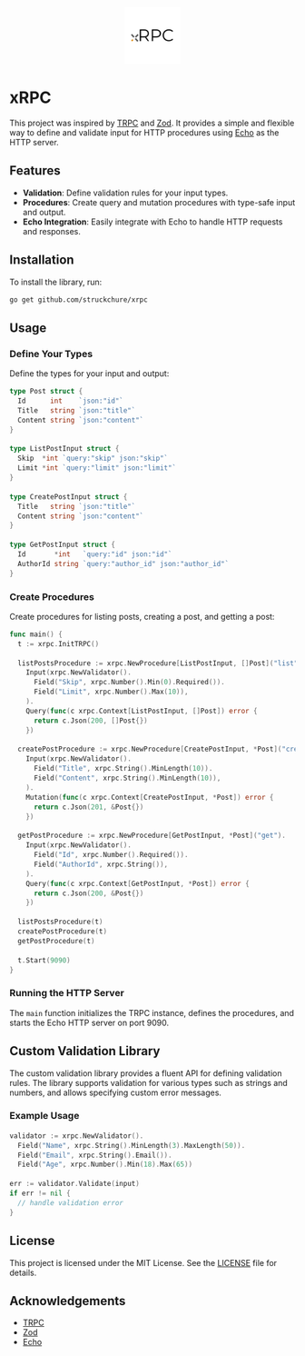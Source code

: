 <p align="center">
  <img src="./images/logo-w-text.png" width="100px" />
</p>

# xRPC

This project was inspired by [TRPC](https://trpc.io) and [Zod](https://zod.dev). It provides a simple and flexible way to define and validate input for HTTP procedures using [Echo](https://echo.labstack.com) as the HTTP server.

## Features

- **Validation**: Define validation rules for your input types.
- **Procedures**: Create query and mutation procedures with type-safe input and output.
- **Echo Integration**: Easily integrate with Echo to handle HTTP requests and responses.

## Installation

To install the library, run:

```bash
go get github.com/struckchure/xrpc
```

## Usage

### Define Your Types

Define the types for your input and output:

```go
type Post struct {
  Id      int    `json:"id"`
  Title   string `json:"title"`
  Content string `json:"content"`
}

type ListPostInput struct {
  Skip  *int `query:"skip" json:"skip"`
  Limit *int `query:"limit" json:"limit"`
}

type CreatePostInput struct {
  Title   string `json:"title"`
  Content string `json:"content"`
}

type GetPostInput struct {
  Id       *int   `query:"id" json:"id"`
  AuthorId string `query:"author_id" json:"author_id"`
}
```

### Create Procedures

Create procedures for listing posts, creating a post, and getting a post:

```go
func main() {
  t := xrpc.InitTRPC()

  listPostsProcedure := xrpc.NewProcedure[ListPostInput, []Post]("list").
    Input(xrpc.NewValidator().
      Field("Skip", xrpc.Number().Min(0).Required()).
      Field("Limit", xrpc.Number().Max(10)),
    ).
    Query(func(c xrpc.Context[ListPostInput, []Post]) error {
      return c.Json(200, []Post{})
    })

  createPostProcedure := xrpc.NewProcedure[CreatePostInput, *Post]("create").
    Input(xrpc.NewValidator().
      Field("Title", xrpc.String().MinLength(10)).
      Field("Content", xrpc.String().MinLength(10)),
    ).
    Mutation(func(c xrpc.Context[CreatePostInput, *Post]) error {
      return c.Json(201, &Post{})
    })

  getPostProcedure := xrpc.NewProcedure[GetPostInput, *Post]("get").
    Input(xrpc.NewValidator().
      Field("Id", xrpc.Number().Required()).
      Field("AuthorId", xrpc.String()),
    ).
    Query(func(c xrpc.Context[GetPostInput, *Post]) error {
      return c.Json(200, &Post{})
    })

  listPostsProcedure(t)
  createPostProcedure(t)
  getPostProcedure(t)

  t.Start(9090)
}
```

### Running the HTTP Server

The `main` function initializes the TRPC instance, defines the procedures, and starts the Echo HTTP server on port 9090.

## Custom Validation Library

The custom validation library provides a fluent API for defining validation rules. The library supports validation for various types such as strings and numbers, and allows specifying custom error messages.

### Example Usage

```go
validator := xrpc.NewValidator().
  Field("Name", xrpc.String().MinLength(3).MaxLength(50)).
  Field("Email", xrpc.String().Email()).
  Field("Age", xrpc.Number().Min(18).Max(65))

err := validator.Validate(input)
if err != nil {
  // handle validation error
}
```

## License

This project is licensed under the MIT License. See the [LICENSE](LICENSE) file for details.

## Acknowledgements

- [TRPC](https://xrpc.io)
- [Zod](https://zod.dev)
- [Echo](https://echo.labstack.com)
